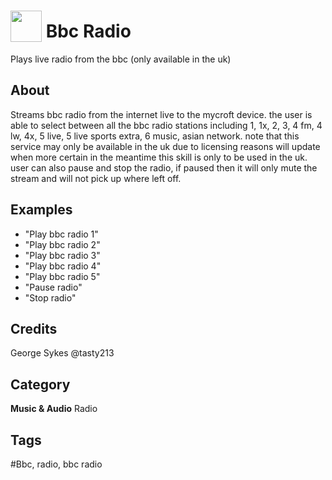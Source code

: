 # <img src="https://raw.githack.com/FortAwesome/Font-Awesome/master/svgs/solid/music.svg" card_color="#2C3E50" width="50" height="50" style="vertical-align:bottom"/> Bbc Radio
Plays live radio from the bbc (only available in the uk)

## About
Streams bbc radio from the internet live to the mycroft device. the user is able to select between all the bbc radio stations including 1, 1x, 2, 3, 4 fm, 4 lw, 4x, 5 live, 5 live sports extra, 6 music, asian network. note that this service may only be available in the uk due to licensing reasons will update when more certain in the meantime this skill is only to be used in the uk. user can also pause and stop the radio, if paused then it will only mute the stream and will not pick up where left off.

## Examples
* "Play bbc radio 1"
* "Play bbc radio 2"
* "Play bbc radio 3"
* "Play bbc radio 4"
* "Play bbc radio 5"
* "Pause radio"
* "Stop radio"

## Credits
George Sykes @tasty213

## Category
**Music & Audio**
Radio

## Tags
#Bbc, radio, bbc radio

